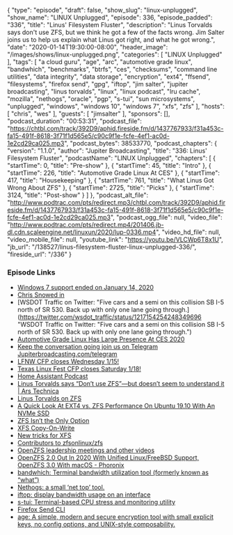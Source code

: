 {
  "type": "episode",
  "draft": false,
  "show_slug": "linux-unplugged",
  "show_name": "LINUX Unplugged",
  "episode": 336,
  "episode_padded": "336",
  "title": "Linus' Filesystem Fluster",
  "description": "Linus Torvalds says don't use ZFS, but we think he got a few of the facts wrong. Jim Salter joins us to help us explain what Linus got right, and what he got wrong.",
  "date": "2020-01-14T19:30:00-08:00",
  "header_image": "/images/shows/linux-unplugged.png",
  "categories": [
    "LINUX Unplugged"
  ],
  "tags": [
    "a cloud guru",
    "age",
    "arc",
    "automotive grade linux",
    "bandwhich",
    "benchmarks",
    "btrfs",
    "ces",
    "checksums",
    "command line utilities",
    "data integrity",
    "data storage",
    "encryption",
    "ext4",
    "ffsend",
    "filesystems",
    "firefox send",
    "gpg",
    "iftop",
    "jim salter",
    "jupiter broadcasting",
    "linus torvalds",
    "linux",
    "linux podcast",
    "lru cache",
    "mozilla",
    "nethogs",
    "oracle",
    "pgp",
    "s-tui",
    "sun microsystems",
    "unplugged",
    "windows",
    "windows 10",
    "windows 7",
    "xfs",
    "zfs"
  ],
  "hosts": [
    "chris",
    "wes"
  ],
  "guests": [
    "jimsalter"
  ],
  "sponsors": [],
  "podcast_duration": "00:53:31",
  "podcast_file": "https://chtbl.com/track/392D9/aphid.fireside.fm/d/1437767933/f31a453c-fa15-491f-8618-3f71f1d565e5/c90c9f1e-fcfe-4ef1-ac0d-1e2cd29ca025.mp3",
  "podcast_bytes": 38533770,
  "podcast_chapters": {
    "version": "1.1.0",
    "author": "Jupiter Broadcasting",
    "title": "336: Linus' Filesystem Fluster",
    "podcastName": "LINUX Unplugged",
    "chapters": [
      {
        "startTime": 0,
        "title": "Pre-show"
      },
      {
        "startTime": 45,
        "title": "Intro"
      },
      {
        "startTime": 226,
        "title": "Automotive Grade Linux At CES"
      },
      {
        "startTime": 417,
        "title": "Housekeeping"
      },
      {
        "startTime": 761,
        "title": "What Linus Got Wrong About ZFS"
      },
      {
        "startTime": 2725,
        "title": "Picks"
      },
      {
        "startTime": 3124,
        "title": "Post-show"
      }
    ]
  },
  "podcast_alt_file": "http://www.podtrac.com/pts/redirect.mp3/chtbl.com/track/392D9/aphid.fireside.fm/d/1437767933/f31a453c-fa15-491f-8618-3f71f1d565e5/c90c9f1e-fcfe-4ef1-ac0d-1e2cd29ca025.mp3",
  "podcast_ogg_file": null,
  "video_file": "http://www.podtrac.com/pts/redirect.mp4/201406.jb-dl.cdn.scaleengine.net/linuxun/2020/lup-0336.mp4",
  "video_hd_file": null,
  "video_mobile_file": null,
  "youtube_link": "https://youtu.be/VLCWp6T8x1U",
  "jb_url": "/138527/linus-filesystem-fluster-linux-unplugged-336/",
  "fireside_url": "/336"
}


### Episode Links

  * [Windows 7 support ended on January 14, 2020](https://support.microsoft.com/en-us/help/4057281/windows-7-support-ended-on-january-14-2020 "Windows 7 support ended on January 14, 2020")
  * [Chris Snowed in](https://youtu.be/RuwTb1v6iPQ "Chris Snowed in")
  * [WSDOT Traffic on Twitter: "Five cars and a semi on this collision SB I-5 north of SR 530. Back up with only one lane going through.](https://twitter.com/wsdot_traffic/status/1217154254248349696 "WSDOT Traffic on Twitter: "Five cars and a semi on this collision SB I-5 north of SR 530. Back up with only one lane going through.")
  * [Automotive Grade Linux Has Large Presence At CES 2020](https://www.phoronix.com/scan.php?page=news_item&px=AGL-Linux-CES-2020 "Automotive Grade Linux Has Large Presence At CES 2020")
  * [Keep the conversation going join us on Telegram Jupiterbroadcasting.com/telegram](https://jupiterbroadcasting.com/telegram "Keep the conversation going join us on Telegram Jupiterbroadcasting.com/telegram")
  * [LFNW CFP closes Wednesday 1/15!](https://lfnw.org/conferences/2020/program/proposals/new "LFNW CFP closes Wednesday 1/15!")
  * [Texas Linux Fest CFP closes Saturday 1/18!](https://www.papercall.io/txlf2020 "Texas Linux Fest CFP closes Saturday 1/18!")
  * [Home Assistant Podcast](https://hasspodcast.io/ "Home Assistant Podcast")
  * [Linus Torvalds says “Don’t use ZFS”—but doesn’t seem to understand it | Ars Technica](https://arstechnica.com/gadgets/2020/01/linus-torvalds-zfs-statements-arent-right-heres-the-straight-dope/ "Linus Torvalds says “Don’t use ZFS”—but doesn’t seem to understand it | Ars Technica")
  * [Linus Torvalds on ZFS](https://www.realworldtech.com/forum/?threadid=189711&curpostid=189841 "Linus Torvalds on ZFS")
  * [A Quick Look At EXT4 vs. ZFS Performance On Ubuntu 19.10 With An NVMe SSD](https://www.phoronix.com/scan.php?page=article&item=ubuntu1910-ext4-zfs&num=1 "A Quick Look At EXT4 vs. ZFS Performance On Ubuntu 19.10 With An NVMe SSD")
  * [ZFS Isn’t the Only Option](https://selfhosted.show/5 "ZFS Isn’t the Only Option")
  * [XFS Copy-On-Write](https://www.phoronix.com/scan.php?page=news_item&px=XFS-2019-Copy-On-Write-Better "XFS Copy-On-Write")
  * [New tricks for XFS](https://lwn.net/Articles/747633/ "New tricks for XFS")
  * [Contributors to zfsonlinux/zfs](https://github.com/zfsonlinux/zfs/graphs/contributors "Contributors to zfsonlinux/zfs")
  * [OpenZFS leadership meetings and other videos](https://www.youtube.com/channel/UC0IK6Y4Go2KtRueHDiQcxow/videos "OpenZFS leadership meetings and other videos")
  * [OpenZFS 2.0 Out In 2020 With Unified Linux/FreeBSD Support, OpenZFS 3.0 With macOS - Phoronix](https://www.phoronix.com/scan.php?page=news_item&px=OpenZFS-2.0-3.0-Planning "OpenZFS 2.0 Out In 2020 With Unified Linux/FreeBSD Support, OpenZFS 3.0 With macOS - Phoronix")
  * [bandwhich: Terminal bandwidth utilization tool (formerly known as “what”)](https://github.com/imsnif/bandwhich "bandwhich: Terminal bandwidth utilization tool \(formerly known as “what”\)")
  * [Nethogs: a small ‘net top’ tool.](https://github.com/raboof/nethogs "Nethogs: a small ‘net top’ tool.")
  * [iftop: display bandwidth usage on an interface](http://www.ex-parrot.com/pdw/iftop/ "iftop: display bandwidth usage on an interface")
  * [s-tui: Terminal-based CPU stress and monitoring utility](https://github.com/amanusk/s-tui "s-tui: Terminal-based CPU stress and monitoring utility")
  * [Firefox Send CLI](https://gitlab.com/timvisee/ffsend "Firefox Send CLI")
  * [age: A simple, modern and secure encryption tool with small explicit keys, no config options, and UNIX-style composability.](https://github.com/FiloSottile/age "age: A simple, modern and secure encryption tool with small explicit keys, no config options, and UNIX-style composability.")


